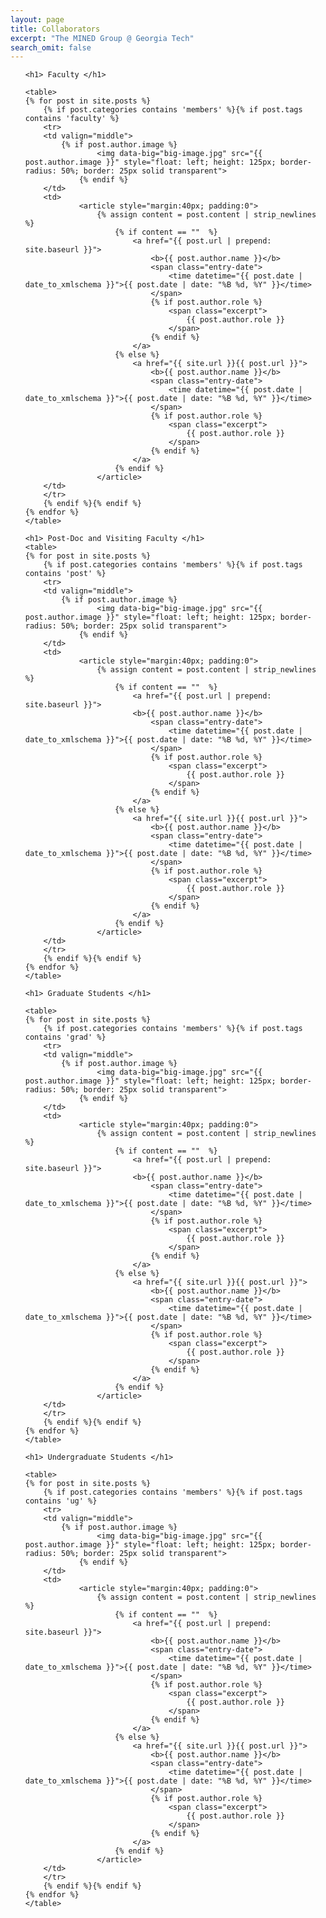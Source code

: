 ```yaml
---
layout: page
title: Collaborators
excerpt: "The MINED Group @ Georgia Tech"
search_omit: false
---
```


<ul class="post-list">
    
	<h1> Faculty </h1>
	
	<table>
	{% for post in site.posts %} 
		{% if post.categories contains 'members' %}{% if post.tags contains 'faculty' %}
		<tr>
		<td valign="middle">
			{% if post.author.image %}
					<img data-big="big-image.jpg" src="{{ post.author.image }}" style="float: left; height: 125px; border-radius: 50%; border: 25px solid transparent">
				{% endif %}
		</td>
		<td>
				<article style="margin:40px; padding:0">
					{% assign content = post.content | strip_newlines %}
						{% if content == ""  %}
							<a href="{{ post.url | prepend: site.baseurl }}">
								<b>{{ post.author.name }}</b>
								<span class="entry-date">
									<time datetime="{{ post.date | date_to_xmlschema }}">{{ post.date | date: "%B %d, %Y" }}</time>
								</span>
								{% if post.author.role %} 
									<span class="excerpt">
										{{ post.author.role }}
									</span>
								{% endif %}
							</a>
						{% else %}
							<a href="{{ site.url }}{{ post.url }}">
								<b>{{ post.author.name }}</b>
								<span class="entry-date">
									<time datetime="{{ post.date | date_to_xmlschema }}">{{ post.date | date: "%B %d, %Y" }}</time>
								</span>
								{% if post.author.role %} 
									<span class="excerpt">
										{{ post.author.role }}
									</span>
								{% endif %}
							</a>
						{% endif %}
					</article>
		</td>
		</tr>
		{% endif %}{% endif %}
	{% endfor %}
	</table>
	
	<h1> Post-Doc and Visiting Faculty </h1>
	<table>
	{% for post in site.posts %} 
		{% if post.categories contains 'members' %}{% if post.tags contains 'post' %}
		<tr>
		<td valign="middle">
			{% if post.author.image %}
					<img data-big="big-image.jpg" src="{{ post.author.image }}" style="float: left; height: 125px; border-radius: 50%; border: 25px solid transparent">
				{% endif %}
		</td>
		<td>
				<article style="margin:40px; padding:0">
					{% assign content = post.content | strip_newlines %}
						{% if content == ""  %}
							<a href="{{ post.url | prepend: site.baseurl }}">
							<b>{{ post.author.name }}</b>
								<span class="entry-date">
									<time datetime="{{ post.date | date_to_xmlschema }}">{{ post.date | date: "%B %d, %Y" }}</time>
								</span>
								{% if post.author.role %} 
									<span class="excerpt">
										{{ post.author.role }}
									</span>
								{% endif %}
							</a>
						{% else %}
							<a href="{{ site.url }}{{ post.url }}">
								<b>{{ post.author.name }}</b>
								<span class="entry-date">
									<time datetime="{{ post.date | date_to_xmlschema }}">{{ post.date | date: "%B %d, %Y" }}</time>
								</span>
								{% if post.author.role %} 
									<span class="excerpt">
										{{ post.author.role }}
									</span>
								{% endif %}
							</a>
						{% endif %}
					</article>
		</td>
		</tr>
		{% endif %}{% endif %}
	{% endfor %}
	</table>
<!-- 	<table>
	{% for post in site.posts %} 
		{% if post.categories contains 'members' %}{% if post.tags contains 'post' %}
		<tr>
		<td valign="middle">
			<li>
				{% if post.author.image %}<img data-big="big-image.jpg" src="{{ post.author.image }}" style="float: left; height: 125px; border-radius: 50%; border: 25px solid transparent">{% endif %}
					<article style="margin:40px; padding:0">{% assign content = post.content | strip_newlines %}
						{% if content == ""  %}
						<a><b>{{ post.author.name }}</b><span class="entry-date"><time datetime="{{ post.date | date_to_xmlschema }}">{{ post.date | date: "%B %d, %Y" }}</time></span>{% if post.author.role %} <span class="excerpt">{{ post.author.role }}</span>{% endif %}</a>
						{% else %}
						<a href="{{ site.url }}{{ post.url }}"><b>{{ post.author.name }}</b><span class="entry-date"><time datetime="{{ post.date | date_to_xmlschema }}">{{ post.date | date: "%B %d, %Y" }}</time></span>{% if post.author.role %} <span class="excerpt">{{ post.author.role }}</span>{% endif %}</a>
						{% endif %}
					</article>
			</li>
		</td>
		</tr>
		{% endif %}{% endif %}

	{% endfor %}
	</table> -->
	
	<h1> Graduate Students </h1>
	
	<table>
	{% for post in site.posts %} 
		{% if post.categories contains 'members' %}{% if post.tags contains 'grad' %}
		<tr>
		<td valign="middle">
			{% if post.author.image %}
					<img data-big="big-image.jpg" src="{{ post.author.image }}" style="float: left; height: 125px; border-radius: 50%; border: 25px solid transparent">
				{% endif %}
		</td>
		<td>
				<article style="margin:40px; padding:0">
					{% assign content = post.content | strip_newlines %}
						{% if content == ""  %}
							<a href="{{ post.url | prepend: site.baseurl }}">
							<b>{{ post.author.name }}</b>
								<span class="entry-date">
									<time datetime="{{ post.date | date_to_xmlschema }}">{{ post.date | date: "%B %d, %Y" }}</time>
								</span>
								{% if post.author.role %} 
									<span class="excerpt">
										{{ post.author.role }}
									</span>
								{% endif %}
							</a>
						{% else %}
							<a href="{{ site.url }}{{ post.url }}">
								<b>{{ post.author.name }}</b>
								<span class="entry-date">
									<time datetime="{{ post.date | date_to_xmlschema }}">{{ post.date | date: "%B %d, %Y" }}</time>
								</span>
								{% if post.author.role %} 
									<span class="excerpt">
										{{ post.author.role }}
									</span>
								{% endif %}
							</a>
						{% endif %}
					</article>
		</td>
		</tr>
		{% endif %}{% endif %}
	{% endfor %}
	</table>
	
	<h1> Undergraduate Students </h1>
	
	<table>
	{% for post in site.posts %} 
		{% if post.categories contains 'members' %}{% if post.tags contains 'ug' %}
		<tr>
		<td valign="middle">
			{% if post.author.image %}
					<img data-big="big-image.jpg" src="{{ post.author.image }}" style="float: left; height: 125px; border-radius: 50%; border: 25px solid transparent">
				{% endif %}
		</td>
		<td>
				<article style="margin:40px; padding:0">
					{% assign content = post.content | strip_newlines %}
						{% if content == ""  %}
							<a href="{{ post.url | prepend: site.baseurl }}">
								<b>{{ post.author.name }}</b>
								<span class="entry-date">
									<time datetime="{{ post.date | date_to_xmlschema }}">{{ post.date | date: "%B %d, %Y" }}</time>
								</span>
								{% if post.author.role %} 
									<span class="excerpt">
										{{ post.author.role }}
									</span>
								{% endif %}
							</a>
						{% else %}
							<a href="{{ site.url }}{{ post.url }}">
								<b>{{ post.author.name }}</b>
								<span class="entry-date">
									<time datetime="{{ post.date | date_to_xmlschema }}">{{ post.date | date: "%B %d, %Y" }}</time>
								</span>
								{% if post.author.role %} 
									<span class="excerpt">
										{{ post.author.role }}
									</span>
								{% endif %}
							</a>
						{% endif %}
					</article>
		</td>
		</tr>
		{% endif %}{% endif %}
	{% endfor %}
	</table>
	
</ul>
